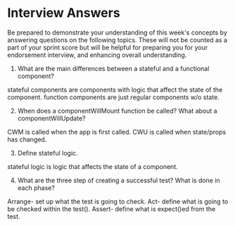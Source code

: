 # Interview Answers
Be prepared to demonstrate your understanding of this week's concepts by answering questions on the following topics. These will not be counted as a part of your sprint score but will be helpful for preparing you for your endorsement interview, and enhancing overall understanding.

1. What are the main differences between a stateful and a functional component?

stateful components are components with logic that affect the state of the component. function components are just regular components w/o state.

2. When does a componentWillMount function be called? What about a componentWillUpdate?

CWM is called when the app is first called. CWU is called when state/props has changed.

3. Define stateful logic.

stateful logic is logic that affects the state of a component.

4. What are the three step of creating a successful test? What is done in each phase?

Arrange- set up what the test is going to check.
Act- define what is going to be checked within the test().
Assert- define what is expect()ed from the test.
